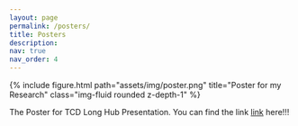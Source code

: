 ```yaml
---
layout: page
permalink: /posters/
title: Posters
description:
nav: true
nav_order: 4
---
```


<div class="row">
    <div class="col-sm mt-3 mt-md-0">
        {% include figure.html path="assets/img/poster.png" title="Poster for my Research" class="img-fluid rounded z-depth-1" %}
    </div>
</div>
<div class="caption">
	<p>The Poster for TCD Long Hub Presentation. You can find the link <a href="https://www.tcd.ie/trinitylongroomhub/inspiring-generations/">link</a> here!!!</p>
</div>
